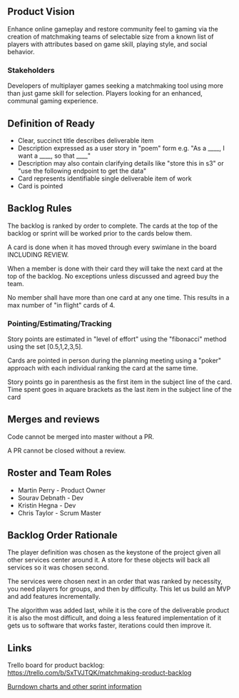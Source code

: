 ## Product Vision

Enhance online gameplay and restore community feel to gaming via the creation of matchmaking teams of selectable size from a known list of players with attributes based on game skill, playing style, and social behavior.

### Stakeholders

Developers of multiplayer games seeking a matchmaking tool using more than just game skill for selection.
Players looking for an enhanced, communal gaming experience.

## Definition of Ready

* Clear, succinct title describes deliverable item
* Description expressed as a user story in "poem" form e.g. "As a ____, I want a ____, so that ____"
* Description may also contain clarifying details like "store this in s3" or "use the following endpoint to get the data"
* Card represents identifiable single deliverable item of work
* Card is pointed

## Backlog Rules

The backlog is ranked by order to complete. The cards at the top of the backlog or sprint will be worked prior to the cards below them.

A card is done when it has moved through every swimlane in the board INCLUDING REVIEW.

When a member is done with their card they will take the next card at the top of the backlog. No exceptions unless discussed and agreed buy the team.

No member shall have more than one card at any one time. This results in a max number of "in flight" cards of 4.

### Pointing/Estimating/Tracking

Story points are estimated in "level of effort" using the "fibonacci" method using the set [0.5,1,2,3,5]. 

Cards are pointed in person during the planning meeting using a "poker" approach with each individual ranking the card at the same time.

Story points go in parenthesis as the first item  in the subject line of the card. Time spent goes in aquare brackets as the last item in the subject line of the card

## Merges and reviews

Code cannot be merged into master without a PR.

A PR cannot be closed without a review.

## Roster and Team Roles

* Martin Perry - Product Owner
* Sourav Debnath - Dev
* Kristin Hegna - Dev
* Chris Taylor - Scrum Master

## Backlog Order Rationale

The player definition was chosen as the keystone of the project given all other services center around it. A store for these objects will back all services so it was chosen second.

The services were chosen next in an order that was ranked by necessity, you need players for groups, and then by difficulty. This let us build an MVP and add features incrementally.

The algorithm was added last, while it is the core of the deliverable product it is also the most difficult, and doing a less featured implementation of it gets us to software that works faster, iterations could then improve it.

## Links
Trello board for product backlog: https://trello.com/b/SxTVJTQK/matchmaking-product-backlog

[Burndown charts and other sprint information](documentation/)